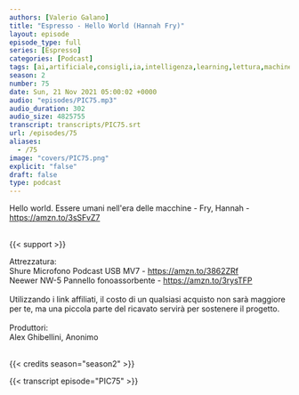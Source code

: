 ```yaml
---
authors: [Valerio Galano]
title: "Espresso - Hello World (Hannah Fry)"
layout: episode
episode_type: full
series: [Espresso]
categories: [Podcast]
tags: [ai,artificiale,consigli,ia,intelligenza,learning,lettura,machine]
season: 2
number: 75
date: Sun, 21 Nov 2021 05:00:02 +0000
audio: "episodes/PIC75.mp3"
audio_duration: 302
audio_size: 4825755
transcript: transcripts/PIC75.srt
url: /episodes/75
aliases: 
  - /75
image: "covers/PIC75.png"
explicit: "false"
draft: false
type: podcast
---
```

Hello world. Essere umani nell'era delle macchine - Fry, Hannah - <a href="https://amzn.to/3sSFvZ7" rel="noopener">https://amzn.to/3sSFvZ7</a> <br />
<br />


{{< support >}}

Attrezzatura:<br />
Shure Microfono Podcast USB MV7 - <a href="https://amzn.to/3862ZRf" rel="noopener">https://amzn.to/3862ZRf</a> <br />
Neewer NW-5 Pannello fonoassorbente - <a href="https://amzn.to/3rysTFP" rel="noopener">https://amzn.to/3rysTFP</a> <br />
<br />
Utilizzando i link affiliati, il costo di un qualsiasi acquisto non sarà maggiore per te, ma una piccola parte del ricavato servirà per sostenere il progetto.<br />
<br />
Produttori:<br />
Alex Ghibellini, Anonimo<br />
<br />


{{< credits season="season2" >}}

<!-- more -->

{{< transcript episode="PIC75" >}}